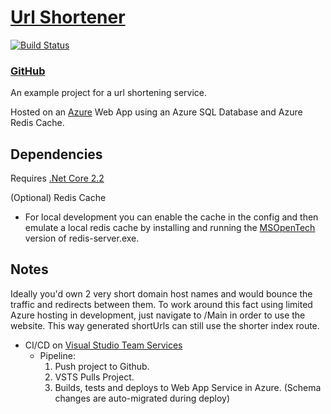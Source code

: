# [Url Shortener](https://url-shortener-app.azurewebsites.net/main)

[![Build Status](https://dev.azure.com/danothom10/UrlShortener/_apis/build/status/url-shortener-app%20-%20CI?branchName=master)](https://dev.azure.com/danothom10/UrlShortener/_build/latest?definitionId=2?branchName=master)

### [GitHub](https://github.com/DanoThom/url-shortener)

An example project for a url shortening service.

Hosted on an [Azure](https://portal.azure.com) Web App using an Azure SQL Database and Azure Redis Cache.

## Dependencies

Requires [.Net Core 2.2](https://dotnet.microsoft.com/download/dotnet-core/2.2)

(Optional) Redis Cache
- For local development you can enable the cache in the config and then emulate a local redis cache by installing and running the [MSOpenTech](https://github.com/MicrosoftArchive/redis/releases) version of redis-server.exe.


## Notes

Ideally you'd own 2 very short domain host names and would bounce the traffic and redirects between them. To work around this fact using limited Azure hosting in development, just navigate to /Main in order to use the website. This way generated shortUrls can still use the shorter index route.

- CI/CD  on [Visual Studio Team Services](https://dev.azure.com/danothom10/UrlShortener/) 
  - Pipeline:
      1. Push project to Github.
      2. VSTS Pulls Project.
      3. Builds, tests and deploys to Web App Service in Azure. (Schema changes are auto-migrated during deploy)

